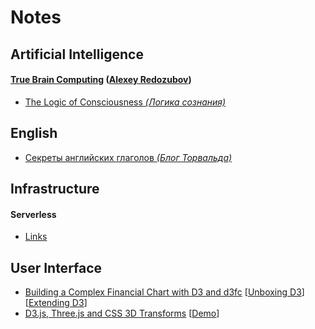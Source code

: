 # Notes

## Artificial Intelligence

#### [True Brain Computing](http://truebraincomputing.com/) ([Alexey Redozubov](http://www.aboutbrain.ru/))
- [The Logic of Consciousness _(Логика сознания)_](ai/redozubov/logic_of_consciousness/README.md)

## English

- [Секреты английских глаголов _(Блог Торвальда)_](https://www.youtube.com/watch?v=ot4vqFRiG8M)

## Infrastructure

#### Serverless
- [Links](infra/serverless/links/README.md)

## User Interface

- [Building a Complex Financial Chart with D3 and d3fc](https://blog.scottlogic.com/2018/09/21/d3-financial-chart.html) [[Unboxing D3](https://medium.com/@ColinEberhardt/unboxing-d3-ec3d71196852)] [[Extending D3](https://medium.com/@ColinEberhardt/extending-d3-with-higher-order-components-d58cd40b7efd)]
- [D3.js, Three.js and CSS 3D Transforms](https://www.delimited.io/blog/2014/3/14/d3js-threejs-and-css-3d-transforms) [[Demo](http://projects.delimited.io/experiments/d3-threejs/)]